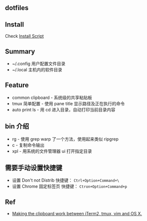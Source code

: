 dotfiles
---

## Install
Check [Install Script](./install.sh)

## Summary
- ~/.config 用户配置文件目录
- ~/.local 主机内的软件目录

## Feature
- common clipboard - 系统级的共享粘贴板
- tmux 简单配置 - 使用 pane title 显示路径及正在执行的命令
- auto print ls - 用 cd 进入目录，自动打印当前目录内容

## bin 介绍
- rg - 使用 grep warp 了一个方法，使用起来类似 ripgrep
- c - 复制命令输出
- xpl - 用系统的文件管理器 ui 打开指定目录

## 需要手动设置快捷键
- 设置 Don't not Distrib 快捷键： `Ctrl+Option+Command+\`
- 设置 Chrome 固定标签页 快捷键： `Ctron+Option+Command+p`

## Ref
- [Making the clipboard work between iTerm2, tmux, vim and OS X.](https://evertpot.com/osx-tmux-vim-copy-paste-clipboard/)

